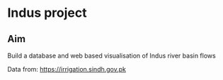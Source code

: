 # Indus project

## Aim

Build a database and web based visualisation of Indus river basin flows

Data from: https://irrigation.sindh.gov.pk



